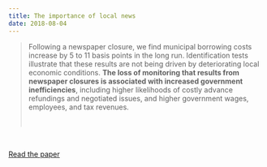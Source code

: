```yaml
---
title: The importance of local news
date: 2018-08-04
---
```


<!--kg-card-begin: html--><blockquote>
<p>Following a newspaper closure, we find municipal borrowing costs increase by 5 to 11 basis points in the long run. Identification tests illustrate that these results are not being driven by deteriorating local economic conditions. <strong>The loss of monitoring that results from newspaper closures is associated with increased government inefficiencies</strong>, including higher likelihoods of costly advance refundings and negotiated issues, and higher government wages, employees, and tax revenues.</p><br>
</blockquote>
<p><!----></p><br>
<p><a href="https://papers.ssrn.com/sol3/papers.cfm?abstract_id=3175555">Read the paper</a></p><br>
<!--kg-card-end: html-->
